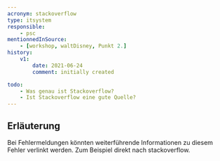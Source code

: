 ```yaml
---
acronym: stackoverflow
type: itsystem
responsible:
    - psc
mentionnedInSource: 
    - [workshop, waltDisney, Punkt 2.]   
history:
    v1:
        date: 2021-06-24
        comment: initially created

todo:
    - Was genau ist Stackoverflow?
    - Ist Stackoverflow eine gute Quelle?
---
```


## Erläuterung

Bei Fehlermeldungen könnten weiterführende Informationen zu diesem Fehler verlinkt werden. Zum Beispiel direkt nach stackoverflow.